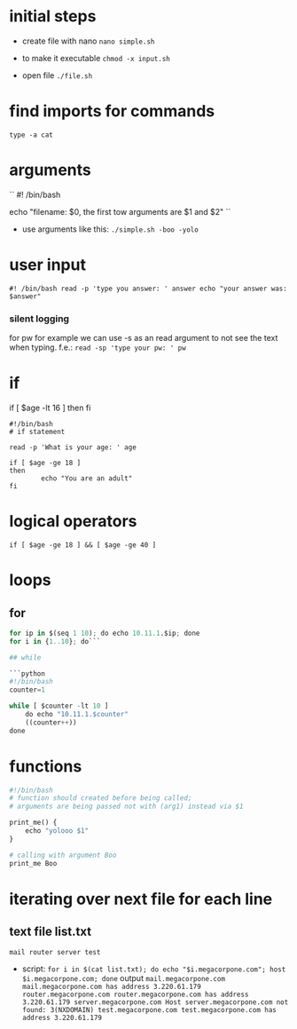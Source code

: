 # initial steps

* create file with nano `nano simple.sh`

* to make it executable `chmod -x input.sh`

* open file `./file.sh`

# find imports for commands
`type -a cat`

# arguments

``
#! /bin/bash

echo "filename: $0, the first tow arguments are $1 and $2"
``
* use arguments like this: `./simple.sh -boo -yolo`

# user input
``
#! /bin/bash
read -p 'type you answer: ' answer
echo "your answer was: $answer"
``
### silent logging
for pw for example we can use -s as an read argument to not see the text when typing. f.e.: 
`read -sp 'type your pw: ' pw`

# if
if [ $age -lt 16 ]
then
fi

```
#!/bin/bash
# if statement

read -p 'What is your age: ' age

if [ $age -ge 18 ]
then
        echo "You are an adult"
fi
```

# logical operators
`if [ $age -ge 18 ] && [ $age -ge 40 ]`

# loops

## for
```python 
for ip in $(seq 1 10); do echo 10.11.1.$ip; done
for i in {1..10}; do```

## while

```python
#!/bin/bash
counter=1

while [ $counter -lt 10 ]
    do echo "10.11.1.$counter"
    ((counter++))
done
```

# functions
```python
#!/bin/bash
# function should created before being called;
# arguments are being passed not with (arg1) instead via $1

print_me() {
    echo "yolooo $1"
}

# calling with argument Boo 
print_me Boo
```

# iterating over next file for each line
## text file list.txt
``
mail
router
server
test
``


* script: `for i in $(cat list.txt); do echo "$i.megacorpone.com"; host $i.megacorpone.com; done`
output
``
mail.megacorpone.com
mail.megacorpone.com has address 3.220.61.179
router.megacorpone.com
router.megacorpone.com has address 3.220.61.179
server.megacorpone.com
Host server.megacorpone.com not found: 3(NXDOMAIN)
test.megacorpone.com
test.megacorpone.com has address 3.220.61.179
``

